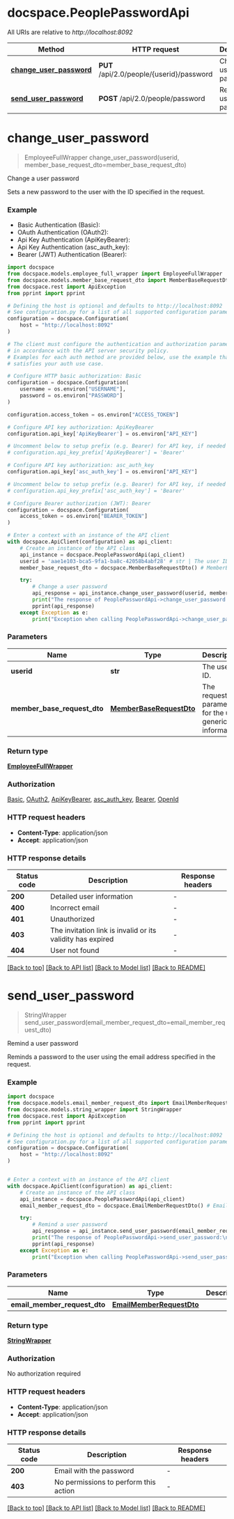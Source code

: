 # docspace.PeoplePasswordApi

All URIs are relative to *http://localhost:8092*

Method | HTTP request | Description
------------- | ------------- | -------------
[**change_user_password**](PeoplePasswordApi.md#change_user_password) | **PUT** /api/2.0/people/{userid}/password | Change a user password
[**send_user_password**](PeoplePasswordApi.md#send_user_password) | **POST** /api/2.0/people/password | Remind a user password


# **change_user_password**
> EmployeeFullWrapper change_user_password(userid, member_base_request_dto=member_base_request_dto)

Change a user password

Sets a new password to the user with the ID specified in the request.

### Example

* Basic Authentication (Basic):
* OAuth Authentication (OAuth2):
* Api Key Authentication (ApiKeyBearer):
* Api Key Authentication (asc_auth_key):
* Bearer (JWT) Authentication (Bearer):

```python
import docspace
from docspace.models.employee_full_wrapper import EmployeeFullWrapper
from docspace.models.member_base_request_dto import MemberBaseRequestDto
from docspace.rest import ApiException
from pprint import pprint

# Defining the host is optional and defaults to http://localhost:8092
# See configuration.py for a list of all supported configuration parameters.
configuration = docspace.Configuration(
    host = "http://localhost:8092"
)

# The client must configure the authentication and authorization parameters
# in accordance with the API server security policy.
# Examples for each auth method are provided below, use the example that
# satisfies your auth use case.

# Configure HTTP basic authorization: Basic
configuration = docspace.Configuration(
    username = os.environ["USERNAME"],
    password = os.environ["PASSWORD"]
)

configuration.access_token = os.environ["ACCESS_TOKEN"]

# Configure API key authorization: ApiKeyBearer
configuration.api_key['ApiKeyBearer'] = os.environ["API_KEY"]

# Uncomment below to setup prefix (e.g. Bearer) for API key, if needed
# configuration.api_key_prefix['ApiKeyBearer'] = 'Bearer'

# Configure API key authorization: asc_auth_key
configuration.api_key['asc_auth_key'] = os.environ["API_KEY"]

# Uncomment below to setup prefix (e.g. Bearer) for API key, if needed
# configuration.api_key_prefix['asc_auth_key'] = 'Bearer'

# Configure Bearer authorization (JWT): Bearer
configuration = docspace.Configuration(
    access_token = os.environ["BEARER_TOKEN"]
)

# Enter a context with an instance of the API client
with docspace.ApiClient(configuration) as api_client:
    # Create an instance of the API class
    api_instance = docspace.PeoplePasswordApi(api_client)
    userid = 'aae1e103-bca5-9fa1-ba8c-42058b4abf28' # str | The user ID.
    member_base_request_dto = docspace.MemberBaseRequestDto() # MemberBaseRequestDto | The request parameters for the user generic information. (optional)

    try:
        # Change a user password
        api_response = api_instance.change_user_password(userid, member_base_request_dto=member_base_request_dto)
        print("The response of PeoplePasswordApi->change_user_password:\n")
        pprint(api_response)
    except Exception as e:
        print("Exception when calling PeoplePasswordApi->change_user_password: %s\n" % e)
```



### Parameters


Name | Type | Description  | Notes
------------- | ------------- | ------------- | -------------
 **userid** | **str**| The user ID. | 
 **member_base_request_dto** | [**MemberBaseRequestDto**](MemberBaseRequestDto.md)| The request parameters for the user generic information. | [optional] 

### Return type

[**EmployeeFullWrapper**](EmployeeFullWrapper.md)

### Authorization

[Basic](../README.md#Basic), [OAuth2](../README.md#OAuth2), [ApiKeyBearer](../README.md#ApiKeyBearer), [asc_auth_key](../README.md#asc_auth_key), [Bearer](../README.md#Bearer), [OpenId](../README.md#OpenId)

### HTTP request headers

 - **Content-Type**: application/json
 - **Accept**: application/json

### HTTP response details

| Status code | Description | Response headers |
|-------------|-------------|------------------|
**200** | Detailed user information |  -  |
**400** | Incorrect email |  -  |
**401** | Unauthorized |  -  |
**403** | The invitation link is invalid or its validity has expired |  -  |
**404** | User not found |  -  |

[[Back to top]](#) [[Back to API list]](../README.md#documentation-for-api-endpoints) [[Back to Model list]](../README.md#documentation-for-models) [[Back to README]](../README.md)

# **send_user_password**
> StringWrapper send_user_password(email_member_request_dto=email_member_request_dto)

Remind a user password

Reminds a password to the user using the email address specified in the request.

### Example


```python
import docspace
from docspace.models.email_member_request_dto import EmailMemberRequestDto
from docspace.models.string_wrapper import StringWrapper
from docspace.rest import ApiException
from pprint import pprint

# Defining the host is optional and defaults to http://localhost:8092
# See configuration.py for a list of all supported configuration parameters.
configuration = docspace.Configuration(
    host = "http://localhost:8092"
)


# Enter a context with an instance of the API client
with docspace.ApiClient(configuration) as api_client:
    # Create an instance of the API class
    api_instance = docspace.PeoplePasswordApi(api_client)
    email_member_request_dto = docspace.EmailMemberRequestDto() # EmailMemberRequestDto |  (optional)

    try:
        # Remind a user password
        api_response = api_instance.send_user_password(email_member_request_dto=email_member_request_dto)
        print("The response of PeoplePasswordApi->send_user_password:\n")
        pprint(api_response)
    except Exception as e:
        print("Exception when calling PeoplePasswordApi->send_user_password: %s\n" % e)
```



### Parameters


Name | Type | Description  | Notes
------------- | ------------- | ------------- | -------------
 **email_member_request_dto** | [**EmailMemberRequestDto**](EmailMemberRequestDto.md)|  | [optional] 

### Return type

[**StringWrapper**](StringWrapper.md)

### Authorization

No authorization required

### HTTP request headers

 - **Content-Type**: application/json
 - **Accept**: application/json

### HTTP response details

| Status code | Description | Response headers |
|-------------|-------------|------------------|
**200** | Email with the password |  -  |
**403** | No permissions to perform this action |  -  |

[[Back to top]](#) [[Back to API list]](../README.md#documentation-for-api-endpoints) [[Back to Model list]](../README.md#documentation-for-models) [[Back to README]](../README.md)

